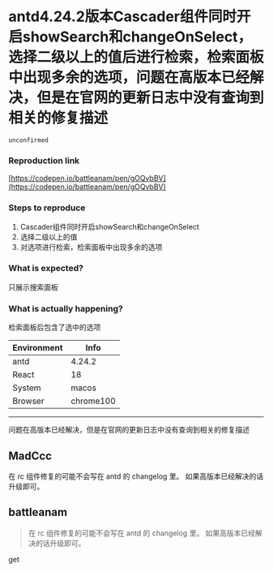# antd4.24.2版本Cascader组件同时开启showSearch和changeOnSelect，选择二级以上的值后进行检索，检索面板中出现多余的选项，问题在高版本已经解决，但是在官网的更新日志中没有查询到相关的修复描述

`unconfirmed`

### Reproduction link

[https://codepen.io/battleanam/pen/gOQvbBV](https://codepen.io/battleanam/pen/gOQvbBV)

### Steps to reproduce

1. Cascader组件同时开启showSearch和changeOnSelect
2. 选择二级以上的值
3. 对选项进行检索，检索面板中出现多余的选项

### What is expected?

只展示搜索面板

### What is actually happening?

检索面板后包含了选中的选项

| Environment | Info      |
| ----------- | --------- |
| antd        | 4.24.2    |
| React       | 18        |
| System      | macos     |
| Browser     | chrome100 |

---

问题在高版本已经解决，但是在官网的更新日志中没有查询到相关的修复描述

<!-- generated by ant-design-issue-helper. DO NOT REMOVE -->

## MadCcc

在 rc 组件修复的可能不会写在 antd 的 changelog 里。
如果高版本已经解决的话升级即可。

## battleanam

> 在 rc 组件修复的可能不会写在 antd 的 changelog 里。 如果高版本已经解决的话升级即可。

get
